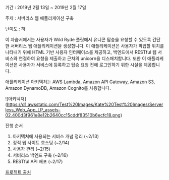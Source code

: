 기간 : 2019년 2월 13일 ~ 2019년 2월 17일 

주제 : 서버리스 웹 애플리케이션 구축

난이도 : 하

이 자습서에서는 사용자가 Wild Ryde 플릿에서 유니콘 탑승을 요청할 수 있도록 간단한 서버리스 웹 애플리케이션을 생성합니다. 
이 애플리케이션은 사용자가 픽업할 위치를 나타내기 위해 HTML 기반 사용자 인터페이스를 제공하고, 
백엔드에서 RESTful 웹 서비스와 연결하여 요청을 제출하고 근처의 unicorn을 디스패치합니다. 
또한 이 애플리케이션은 사용자가 서비스에 등록하고 탑승 요청 전에 로그인하기 위한 시설을 제공합니다.

애플리케이션 아키텍처는 AWS Lambda, Amazon API Gateway, Amazon S3, Amazon DynamoDB, Amazon Cognito를 사용합니다.

![아키텍처] (https://d1.awsstatic.com/Test%20Images/Kate%20Test%20Images/Serverless_Web_App_LP_assets-02.400d3f961e8e12b2640cc15cddf83510b6ecfc18.png)

진행 순서 
  1) 아키텍처에 사용되는 서비스 개념 정리 (~2/13)
  2) 정적 웹 사이트 호스팅 (~2/14)
  3) 사용자 관리 (~2/15)
  4) 서비리스 백엔드 구축 (~2/16)
  5) RESTful API 배포 (~2/17) 
  
[프로젝트 출처](https://aws.amazon.com/ko/getting-started/projects/build-serverless-web-app-lambda-apigateway-s3-dynamodb-cognito/?trk=gs_card)
